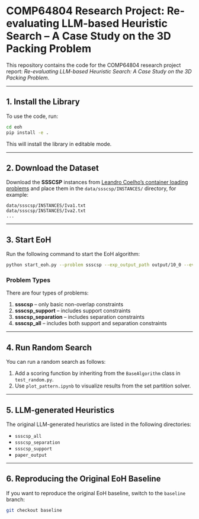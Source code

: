 # COMP64804 Research Project: Re-evaluating LLM-based Heuristic Search – A Case Study on the 3D Packing Problem

This repository contains the code for the COMP64804 research project report: *Re-evaluating LLM-based Heuristic Search: A Case Study on the 3D Packing Problem*.

---

## 1. Install the Library

To use the code, run:

```bash
cd eoh
pip install -e .
```

This will install the library in editable mode.

---

## 2. Download the Dataset

Download the **SSSCSP** instances from [Leandro Coelho’s container loading problems](https://www.leandro-coelho.com/container-loading-problems/) and place them in the `data/ssscsp/INSTANCES/` directory, for example:

```
data/ssscsp/INSTANCES/Iva1.txt
data/ssscsp/INSTANCES/Iva2.txt
...
```

---

## 3. Start EoH

Run the following command to start the EoH algorithm:

```bash
python start_eoh.py --problem ssscsp --exp_output_path output/10_0 --eva_timeout 10
```

### Problem Types

There are four types of problems:

1. **ssscsp** – only basic non-overlap constraints
2. **ssscsp\_support** – includes support constraints
3. **ssscsp\_separation** – includes separation constraints
4. **ssscsp\_all** – includes both support and separation constraints

---

## 4. Run Random Search

You can run a random search as follows:

1. Add a scoring function by inheriting from the `BaseAlgorithm` class in `test_random.py`.
2. Use `plot_pattern.ipynb` to visualize results from the set partition solver.

---

## 5. LLM-generated Heuristics

The original LLM-generated heuristics are listed in the following directories:

* `ssscsp_all`
* `ssscsp_separation`
* `ssscsp_support`
* `paper_output`

---

## 6. Reproducing the Original EoH Baseline

If you want to reproduce the original EoH baseline, switch to the `baseline` branch:

```bash
git checkout baseline
